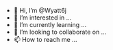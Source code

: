 - 👋 Hi, I’m @Wyatt6j
- 👀 I’m interested in ...
- 🌱 I’m currently learning ...
- 💞️ I’m looking to collaborate on ...
- 📫 How to reach me ...

<!---
Wyatt6j/Wyatt6j is a ✨ special ✨ repository because its `README.md` (this file) appears on your GitHub profile.
You can click the Preview link to take a look at your changes.
--->
